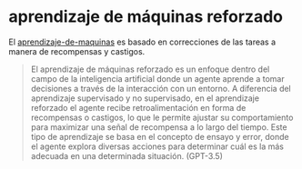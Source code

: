 # aprendizaje de máquinas reforzado

El [aprendizaje-de-maquinas](aprendizaje-de-maquinas.md) es basado en correcciones de las tareas a manera de recompensas y castigos.

 > 
 > El aprendizaje de máquinas reforzado es un enfoque dentro del campo de la inteligencia artificial donde un agente aprende a tomar decisiones a través de la interacción con un entorno. A diferencia del aprendizaje supervisado y no supervisado, en el aprendizaje reforzado el agente recibe retroalimentación en forma de recompensas o castigos, lo que le permite ajustar su comportamiento para maximizar una señal de recompensa a lo largo del tiempo. Este tipo de aprendizaje se basa en el concepto de ensayo y error, donde el agente explora diversas acciones para determinar cuál es la más adecuada en una determinada situación. (GPT-3.5)

